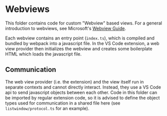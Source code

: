 # Webviews

This folder contains code for custom "Webview" based views. For a general
introduction to webviews, see Microsoft's [Webview
Guide](https://code.visualstudio.com/api/extension-guides/webview).

Each webview contains an entry point (`index.ts`), which is compiled and bundled
by webpack into a javascript file. In the VS Code extension, a web view provider
then initializes the webview and creates some boilerplate HTML which loads the
javascript file.

## Communication

The web view provider (i.e. the extension) and the view itself run in separate
contexts and cannot directly interact. Instead, they use a VS Code api to send
javascript objects between each other. Code in this folder can be imported by
regular extension code, so it is advised to define the object types used for
communication in a shared file here (see `listwindow/protocol.ts` for an
example).
